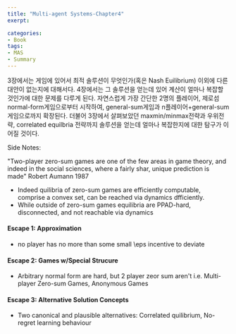 ```yaml
---
title: "Multi-agent Systems-Chapter4"
exerpt: 

categories:
- Book
tags:
- MAS
- Summary
---
```


3장에서는 게임에 있어서 최적 솔루션이 무엇인가(혹은 Nash Euilibrium) 이외에 다른 대안이 없는지에 대해서다. 4장에서는 그 솔루션을 얻는데 있어 계산이 얼마나 복잡할 것인가에 대한 문제를 다루게 된다. 자연스럽게 가장 간단한 2명의 플레이어, 제로섬 normal-form게임으로부터 시작하여, general-sum게임과 n플레이어+general-sum게임으로까지 확장된다. 더불어 3장에서 살펴보았던 maxmin/minmax전략과 우위전략, correlated equilbria 전략까지 솔루션을 얻는데 얼마나 복잡한지에 대한 탐구가 이어질 것이다.

Side Notes:

"Two-player zero-sum games are one of the few areas in game theory, and indeed in the social sciences, where a fairly shar, unique prediction is made" Robert Aumann 1987

- Indeed quilibria of zero-sum games are efficiently computable, comprise a convex set, can be reached via dynamics dfficiently.
- While outside of zero-sum games equilibria are PPAD-hard, disconnected, and not reachable via dynamics


#### Escape 1: Approximation
- no player has no more than some small \eps incentive to deviate

#### Escape 2: Games w/Special Strucure
- Arbitrary normal form are hard, but 2 player zeor sum aren't
i.e. Multi-player Zero-sum Games, Anonymous Games

#### Escape 3: Alternative Solution Concepts
- Two canonical and plausible alternatives: Correlated quilibrium, No-regret learning behaviour

















